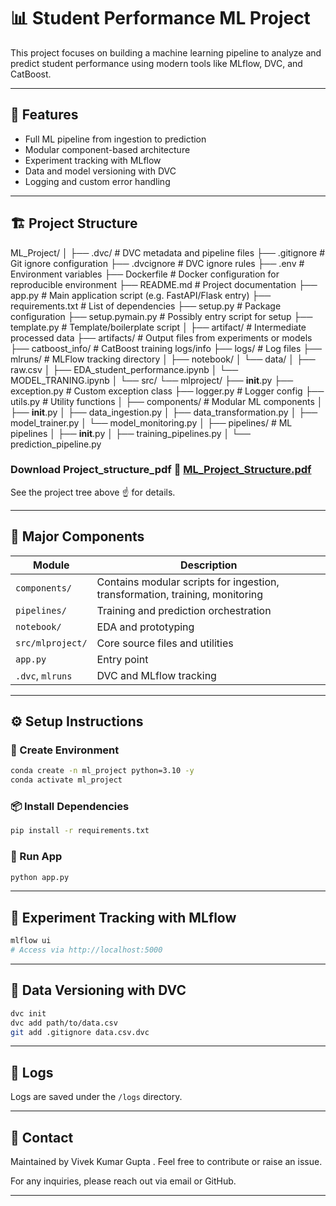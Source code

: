 # 📊 Student Performance ML Project

This project focuses on building a machine learning pipeline to analyze and predict student performance using modern tools like MLflow, DVC, and CatBoost.

---

## 🚀 Features

- Full ML pipeline from ingestion to prediction
- Modular component-based architecture
- Experiment tracking with MLflow
- Data and model versioning with DVC
- Logging and custom error handling

---

## 🏗️ Project Structure

ML_Project/
│
├── .dvc/                        # DVC metadata and pipeline files
├── .gitignore                  # Git ignore configuration
├── .dvcignore                  # DVC ignore rules
├── .env                        # Environment variables
├── Dockerfile                  # Docker configuration for reproducible environment
├── README.md                   # Project documentation
├── app.py                      # Main application script (e.g. FastAPI/Flask entry)
├── requirements.txt            # List of dependencies
├── setup.py                    # Package configuration
├── setup.pymain.py             # Possibly entry script for setup
├── template.py                 # Template/boilerplate script
│
├── artifact/                   # Intermediate processed data
├── artifacts/                  # Output files from experiments or models
├── catboost_info/             # CatBoost training logs/info
├── logs/                       # Log files
├── mlruns/                     # MLFlow tracking directory
│
├── notebook/
│   └── data/
│       ├── raw.csv
│       ├── EDA_student_performance.ipynb
│       └── MODEL_TRANING.ipynb
│
└── src/
    └── mlproject/
        ├── __init__.py
        ├── exception.py              # Custom exception class
        ├── logger.py                 # Logger config
        ├── utils.py                  # Utility functions
        │
        ├── components/               # Modular ML components
        │   ├── __init__.py
        │   ├── data_ingestion.py
        │   ├── data_transformation.py
        │   ├── model_trainer.py
        │   └── model_monitoring.py
        │
        ├── pipelines/                # ML pipelines
        │   ├── __init__.py
        │   ├── training_pipelines.py
        │   └── prediction_pipeline.py



### Download Project_structure_pdf 📁 [ML_Project_Structure.pdf](https://github.com/user-attachments/files/20263587/ML_Project_Structure.pdf)

See the project tree above ☝️ for details.

--- 

## 🧱 Major Components

| Module               | Description |
|----------------------|-------------|
| `components/`        | Contains modular scripts for ingestion, transformation, training, monitoring |
| `pipelines/`         | Training and prediction orchestration |
| `notebook/`          | EDA and prototyping |
| `src/mlproject/`     | Core source files and utilities |
| `app.py`             | Entry point  |
| `.dvc`, `mlruns`     | DVC and MLflow tracking |

---

## ⚙️ Setup Instructions

### 🐍 Create Environment

```bash
conda create -n ml_project python=3.10 -y
conda activate ml_project
````

### 📦 Install Dependencies

```bash
pip install -r requirements.txt
```

### 🚀 Run App

```bash
python app.py
```

---

## 🧪 Experiment Tracking with MLflow

```bash
mlflow ui
# Access via http://localhost:5000
```

---

## 💾 Data Versioning with DVC

```bash
dvc init
dvc add path/to/data.csv
git add .gitignore data.csv.dvc
```



---

## 📂 Logs

Logs are saved under the `/logs` directory.

---

## 📧 Contact

Maintained by Vivek Kumar Gupta . Feel free to contribute or raise an issue.

For any inquiries, please reach out via email or GitHub.


---

```

